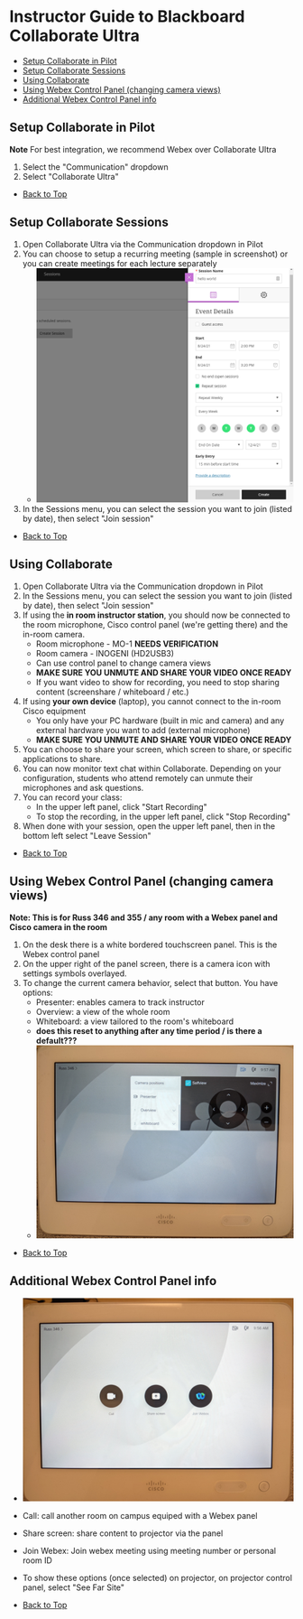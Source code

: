 # Instructor Guide to Blackboard Collaborate Ultra

- [Setup Collaborate in Pilot](#Setup-Collaborate-in-Pilot)
- [Setup Collaborate Sessions](#Setup-Collaborate-Sessions)
- [Using Collaborate](#Using-Collaborate)
- [Using Webex Control Panel (changing camera views)](#Using-Webex-Control-Panel)
- [Additional Webex Control Panel info](#Additional-Webex-Control-Panel-info)

## Setup Collaborate in Pilot
**Note** For best integration, we recommend Webex over Collaborate Ultra

1. Select the "Communication" dropdown
2. Select "Collaborate Ultra"

- [Back to Top](#Instructor-Guide-to-Blackboard-Collaborate-Ultra)


## Setup Collaborate Sessions

1. Open Collaborate Ultra via the Communication dropdown in Pilot
2. You can choose to setup a recurring meeting (sample in screenshot) or you can create meetings for each lecture separately
    - ![Collaborate recurring sessions](collaborate/recurring-sample.PNG)
3. In the Sessions menu, you can select the session you want to join (listed by date), then select "Join session"

- [Back to Top](#Instructor-Guide-to-Blackboard-Collaborate-Ultra)


## Using Collaborate

1. Open Collaborate Ultra via the Communication dropdown in Pilot
2. In the Sessions menu, you can select the session you want to join (listed by date), then select "Join session"
3. If using the **in room instructor station**, you should now be connected to the room microphone, Cisco control panel (we're getting there) and the in-room camera.
    - Room microphone - MO-1 **NEEDS VERIFICATION**
    - Room camera - INOGENI (HD2USB3)
    - Can use control panel to change camera views
    - **MAKE SURE YOU UNMUTE AND SHARE YOUR VIDEO ONCE READY**
    - If you want video to show for recording, you need to stop sharing content (screenshare / whiteboard / etc.)
4. If using **your own device** (laptop), you cannot connect to the in-room Cisco equipment
    - You only have your PC hardware (built in mic and camera) and any external hardware you want to add (external microphone)
    - **MAKE SURE YOU UNMUTE AND SHARE YOUR VIDEO ONCE READY**
5. You can choose to share your screen, which screen to share, or specific applications to share.
6. You can now monitor text chat within Collaborate.  Depending on your configuration, students who attend remotely can unmute their microphones and ask questions.
7. You can record your class:
    - In the upper left panel, click "Start Recording"
    - To stop the recording, in the upper left panel, click "Stop Recording"
8. When done with your session, open the upper left panel, then in the bottom left select "Leave Session"

- [Back to Top](#Instructor-Guide-to-Blackboard-Collaborate-Ultra)


## Using Webex Control Panel (changing camera views)
**Note: This is for Russ 346 and 355 / any room with a Webex panel and Cisco camera in the room**

1. On the desk there is a white bordered touchscreen panel.  This is the Webex control panel
2. On the upper right of the panel screen, there is a camera icon with settings symbols overlayed.
3. To change the current camera behavior, select that button.  You have options:
    - Presenter: enables camera to track instructor
    - Overview: a view of the whole room
    - Whiteboard: a view tailored to the room's whiteboard
    - **does this reset to anything after any time period / is there a default???**
    - ![Panel camera choices](panel/camera-choices.jpg)

- [Back to Top](#Instructor-Guide-to-Blackboard-Collaborate-Ultra)


## Additional Webex Control Panel info
- ![Panel default options](panel/panel-default.jpg)
- Call: call another room on campus equiped with a Webex panel
- Share screen: share content to projector via the panel
- Join Webex: Join webex meeting using meeting number or personal room ID
- To show these options (once selected) on projector, on projector control panel, select "See Far Site"

- [Back to Top](#Instructor-Guide-to-Blackboard-Collaborate-Ultra)
